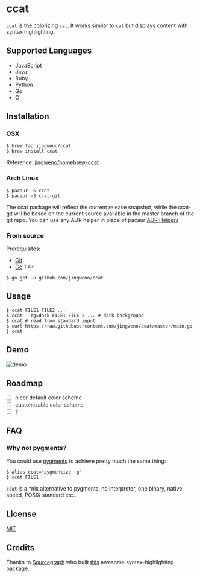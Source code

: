 # ccat

`ccat` is the colorizing `cat`. It works similar to `cat` but displays content with syntax highlighting.

## Supported Languages

* JavaScript
* Java
* Ruby
* Python
* Go
* C

## Installation

### OSX

```
$ brew tap jingweno/ccat
$ brew install ccat
```

Reference: [jingweno/homebrew-ccat](https://github.com/jingweno/homebrew-ccat)

### Arch Linux

```
$ pacaur -S ccat
$ pacaur -S ccat-git
```
The ccat package will reflect the current release snapshot, while the ccat-git will be based on the current source available in the master branch of the git repo. You can use any AUR helper in place of pacaur [AUR Helpers](https://wiki.archlinux.org/index.php/AUR_helpers)

### From source

Prerequisites:
- [Git](http://git-scm.com/book/en/v2/Getting-Started-Installing-Git)
- [Go](https://golang.org/doc/install) 1.4+

```
$ go get -u github.com/jingweno/ccat
```

## Usage

```
$ ccat FILE1 FILE2 ...
$ ccat --bg=dark FILE1 FILE 2 ... # dark background
$ ccat # read from standard input
$ curl https://raw.githubusercontent.com/jingweno/ccat/master/main.go | ccat
```

## Demo

![demo](https://dl.dropboxusercontent.com/u/1079131/ccat.gif)

## Roadmap

- [ ] nicer default color scheme
- [ ] customizable color scheme
- [ ] ?

## FAQ

### Why not pygments?

You could use [pygments](http://pygments.org/) to achieve pretty much the same thing:

```
$ alias ccat="pygmentize -g"
$ ccat FILE1
```

`ccat` is a \*nix alternative to pygments: no interpreter, one binary, native speed, POSIX standard etc..

## License

[MIT](https://github.com/jingweno/ccat/blob/master/LICENSE)

## Credits

Thanks to [Sourcegraph](https://github.com/sourcegraph) who built [this](https://github.com/sourcegraph/syntaxhighlight) awesome syntax-highlighting package.
